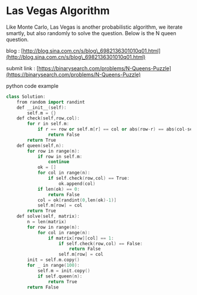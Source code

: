 # Las Vegas Algorithm

Like Monte Carlo, Las Vegas is another probabilistic algorithm, we iterate smartly, but also randomly to solve the question. Below is the N queen question.

blog : [http://blog.sina.com.cn/s/blog\_6982136301010q01.html](http://blog.sina.com.cn/s/blog\_6982136301010q01.html)

submit link : [https://binarysearch.com/problems/N-Queens-Puzzle](https://binarysearch.com/problems/N-Queens-Puzzle)

python code example&#x20;

```cpp
class Solution:
    from random import randint
    def __init__(self):
        self.m = {}
    def check(self,row,col):
        for r in self.m:
            if r == row or self.m[r] == col or abs(row-r) == abs(col-self.m[r]):
                return False
        return True
    def queen(self,n):
        for row in range(n):
            if row in self.m:
                continue
            ok = []
            for col in range(n):
                if self.check(row,col) == True:
                    ok.append(col)
            if len(ok) == 0:
                return False
            col = ok[randint(0,len(ok)-1)]
            self.m[row] = col
        return True
    def solve(self, matrix):
        n = len(matrix)
        for row in range(n):
            for col in range(n):
                if matrix[row][col] == 1:
                    if self.check(row,col) == False:
                        return False
                    self.m[row] = col
        init = self.m.copy()
        for _ in range(100):
            self.m = init.copy()
            if self.queen(n):
                return True
        return False
```
